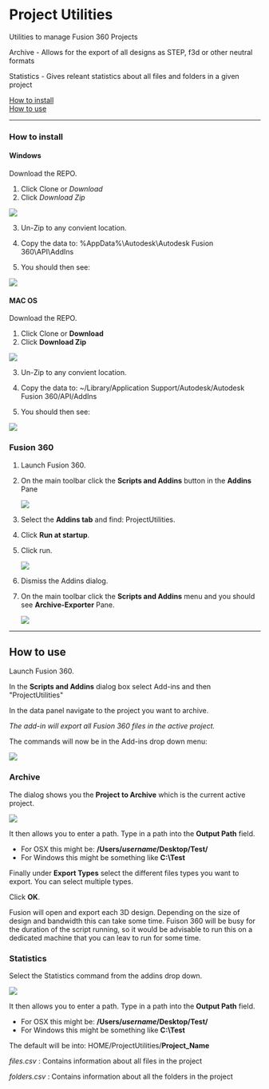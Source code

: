 # Project Utilities
Utilities to manage Fusion 360 Projects

Archive - Allows for the export of all designs as STEP, f3d or other neutral formats

Statistics - Gives releant statistics about all files and folders in a given project

[How to install](#How-to-install)  
[How to use](#How-to-use)

----

### How to install<a name="How-to-install"></a>
#### Windows
Download the REPO.  

1. Click Clone or *Download*  
2. Click *Download Zip*  

![](resources/download.png)

3. Un-Zip to any convient location.
4. Copy the data to: %AppData%\Autodesk\Autodesk Fusion 360\API\AddIns

5. You should then see:

![](resources/windows-result.png)

#### MAC OS
Download the REPO.  

1. Click Clone or **Download**  
2. Click **Download Zip**  

![](resources/download.png)

3. Un-Zip to any convient location.
4. Copy the data to: ~/Library/Application Support/Autodesk/Autodesk Fusion 360/API/AddIns

5. You should then see:

![](resources/osx-result.png)

### Fusion 360  

1. Launch Fusion 360.
2. On the main toolbar click the **Scripts and Addins** button in the **Addins** Pane

	![](resources/scripts-addins.png)

3. Select the **Addins tab** and find: ProjectUtilities.  
4. Click **Run at startup**. 
5. Click run.  
 
	![](resources/archiver-addin.png)

6. Dismiss the Addins dialog.  
7.  On the main toolbar click the **Scripts and Addins** menu and you should see **Archive-Exporter** Pane.

	![](resources/drop_down_menu.png)

----

## How to use<a name="How-to-use"></a>

Launch Fusion 360.

In the **Scripts and Addins** dialog box select Add-ins and then "ProjectUtilities"

In the data panel navigate to the project you want to archive.

_The add-in will export all Fusion 360 files in the active project._

The commands will now be in the Add-ins drop down menu:

![](resources/drop_down_menu.png)


### Archive
The dialog shows you the **Project to Archive** which is the current active project.

![](resources/dialog.png)

It then allows you to enter a path. Type in a path into the **Output Path** field.
* For OSX this might be: **/Users/*username*/Desktop/Test/**
* For Windows this might be something like **C:\Test**

Finally under **Export Types** select the different files types you want to export.  You can select multiple types.

Click **OK**.

Fusion will open and export each 3D design. Depending on the size of design and bandwidth this can take some time. Fuison 360 will be busy for the duration of the script running, so it would be advisable to run this on a dedicated machine that you can leav to run for some time. 

### Statistics
Select the Statistics command from the addins drop down.

![](resources/statistics_menu.png)

It then allows you to enter a path. Type in a path into the **Output Path** field.

* For OSX this might be: **/Users/*username*/Desktop/Test/**
* For Windows this might be something like **C:\Test**

The default will be into: HOME/ProjectUtilities/**Project_Name**

_files.csv_ : Contains information about all files in the project

_folders.csv_ : Contains information about all the folders in the project




